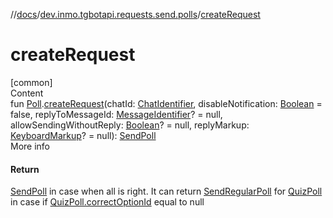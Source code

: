 //[docs](../../index.md)/[dev.inmo.tgbotapi.requests.send.polls](index.md)/[createRequest](create-request.md)



# createRequest  
[common]  
Content  
fun [Poll](../dev.inmo.tgbotapi.types.polls/-poll/index.md).[createRequest](create-request.md)(chatId: [ChatIdentifier](../dev.inmo.tgbotapi.types/-chat-identifier/index.md), disableNotification: [Boolean](https://kotlinlang.org/api/latest/jvm/stdlib/kotlin/-boolean/index.html) = false, replyToMessageId: [MessageIdentifier](../dev.inmo.tgbotapi.types/index.md#%5Bdev.inmo.tgbotapi.types%2FMessageIdentifier%2F%2F%2FPointingToDeclaration%2F%5D%2FClasslikes%2F625018081)? = null, allowSendingWithoutReply: [Boolean](https://kotlinlang.org/api/latest/jvm/stdlib/kotlin/-boolean/index.html)? = null, replyMarkup: [KeyboardMarkup](../dev.inmo.tgbotapi.types.buttons/-keyboard-markup/index.md)? = null): [SendPoll](-send-poll/index.md)  
More info  


#### Return  


[SendPoll](-send-poll/index.md) in case when all is right. It can return [SendRegularPoll](-send-regular-poll/index.md) for [QuizPoll](../dev.inmo.tgbotapi.types.polls/-quiz-poll/index.md) in case if [QuizPoll.correctOptionId](../dev.inmo.tgbotapi.types.polls/-quiz-poll/correct-option-id.md) equal to null

  



